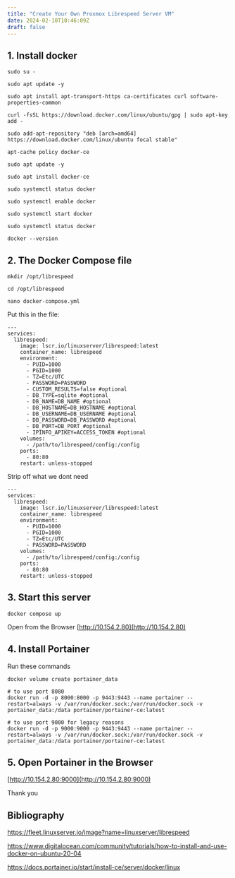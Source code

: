 ```yaml
---
title: "Create Your Own Proxmox Librespeed Server VM"
date: 2024-02-10T10:46:09Z
draft: false
---
```

## 1. Install docker
```
sudo su -

sudo apt update -y

sudo apt install apt-transport-https ca-certificates curl software-properties-common

curl -fsSL https://download.docker.com/linux/ubuntu/gpg | sudo apt-key add -

sudo add-apt-repository "deb [arch=amd64] https://download.docker.com/linux/ubuntu focal stable"

apt-cache policy docker-ce

sudo apt update -y

sudo apt install docker-ce

sudo systemctl status docker

sudo systemctl enable docker

sudo systemctl start docker

sudo systemctl status docker

docker --version

```

## 2. The Docker Compose file
```
mkdir /opt/librespeed

cd /opt/librespeed

nano docker-compose.yml
```
Put this in the file:
```
---
services:
  librespeed:
    image: lscr.io/linuxserver/librespeed:latest
    container_name: librespeed
    environment:
      - PUID=1000
      - PGID=1000
      - TZ=Etc/UTC
      - PASSWORD=PASSWORD
      - CUSTOM_RESULTS=false #optional
      - DB_TYPE=sqlite #optional
      - DB_NAME=DB_NAME #optional
      - DB_HOSTNAME=DB_HOSTNAME #optional
      - DB_USERNAME=DB_USERNAME #optional
      - DB_PASSWORD=DB_PASSWORD #optional
      - DB_PORT=DB_PORT #optional
      - IPINFO_APIKEY=ACCESS_TOKEN #optional
    volumes:
      - /path/to/librespeed/config:/config
    ports:
      - 80:80
    restart: unless-stopped
```

Strip off what we dont need
```
---
services:
  librespeed:
    image: lscr.io/linuxserver/librespeed:latest
    container_name: librespeed
    environment:
      - PUID=1000
      - PGID=1000
      - TZ=Etc/UTC
      - PASSWORD=PASSWORD
    volumes:
      - /path/to/librespeed/config:/config
    ports:
      - 80:80
    restart: unless-stopped
```

## 3. Start this server
```
docker compose up
```
Open from the Browser
[http://10.154.2.80](http://10.154.2.80)

## 4. Install Portainer
Run these commands
```
docker volume create portainer_data

# to use port 8080
docker run -d -p 8000:8000 -p 9443:9443 --name portainer --restart=always -v /var/run/docker.sock:/var/run/docker.sock -v portainer_data:/data portainer/portainer-ce:latest

# to use port 9000 for legacy reasons
docker run -d -p 9000:9000 -p 9443:9443 --name portainer --restart=always -v /var/run/docker.sock:/var/run/docker.sock -v portainer_data:/data portainer/portainer-ce:latest
```
## 5. Open Portainer in the Browser
[http://10.154.2.80:9000](http://10.154.2.80:9000)

Thank you






## Bibliography
https://fleet.linuxserver.io/image?name=linuxserver/librespeed

https://www.digitalocean.com/community/tutorials/how-to-install-and-use-docker-on-ubuntu-20-04

https://docs.portainer.io/start/install-ce/server/docker/linux
